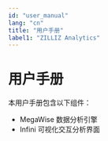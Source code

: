 ```yaml
---
id: "user_manual"
lang: "cn"
title: "用户手册"
label1: "ZILLIZ Analytics"
---
```



# 用户手册

本用户手册包含以下组件：
* MegaWise 数据分析引擎
* Infini 可视化交互分析界面
